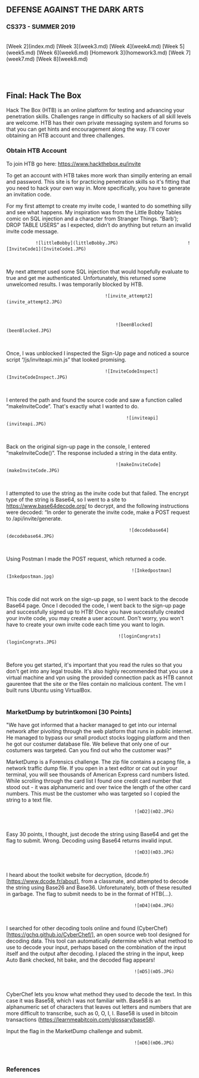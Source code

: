 
## DEFENSE AGAINST THE DARK ARTS
### CS373 - SUMMER 2019
<br>
[Week 2](index.md)  [Week 3](week3.md)  [Week 4](week4.md)  [Week 5](week5.md)  [Week 6](week6.md)  [Homework 3](homework3.md)
[Week 7](week7.md)  [Week 8](week8.md)

<br><br>
## Final: Hack The Box

Hack The Box (HTB) is an online platform for testing and advancing your penetration skills. Challenges range in difficulty so hackers of all skill levels are welcome. HTB has their own private messaging system and forums so that you can get hints and encouragement along the way. I'll cover obtaining an HTB account and three challenges.
<br>

### Obtain HTB Account

To join HTB go here:  https://www.hackthebox.eu/invite

To get an account with HTB takes more work than simplly entering an email and password. This site is for practicing penetration skills so it's fitting that you need to hack your own way in. More specifically, you have to generate an invitation code.

For my first attempt to create my invite code, I wanted to do something silly and see what happens. My inspiration was from the Little Bobby Tables comic on SQL injection and a character from Stranger Things. “Barb’); DROP TABLE USERS” as I expected, didn’t do anything but return an invalid invite code message.

               ![littleBobby](littleBobby.JPG)                          ![InviteCode1](InviteCode1.JPG)
<br>


My next attempt used some SQL injection that would hopefully evaluate to true and get me authenticated. Unfortunately, this returned some unwelcomed results. I was temporarily blocked by HTB.

                                         ![invite_attempt2](invite_attempt2.JPG)
<br>

                                             ![beenBlocked](beenBlocked.JPG)
<br>


Once, I was unblocked I inspected the Sign-Up page and noticed a source script “/js/inviteapi.min.js” that looked promising. 

                                         ![InviteCodeInspect](InviteCodeInspect.JPG)
<br>


I entered the path and found the source code and saw a function called “makeInviteCode”. That's exactly what I wanted to do.

                                                 ![inviteapi](inviteapi.JPG)
<br>

Back on the original sign-up page in the console, I entered “makeInviteCode()”. The response included a string in the data entity. 
  
                                             ![makeInviteCode](makeInviteCode.JPG)
<br>


I attempted to use the string as the invite code but that failed. The encrypt type of the string is Base64, so I went to a site to https://www.base64decode.org/ to decrypt, and the following instructions were decoded: “In order to generate the invite code, make a POST request to /api/invite/generate.

                                                  ![decodebase64](decodebase64.JPG)
<br>


Using Postman I made the POST request, which returned a code. 

                                                   ![Inkedpostman](Inkedpostman.jpg)
<br>


This code did not work on the sign-up page, so I went back to the decode Base64 page. Once I decoded the code, I went back to the sign-up page and successfully signed up to HTB! Once you have successfully created your invite code, you may create a user account. Don't worry, you won't have to create your own invite code each time you want to login.

                                              ![loginCongrats](loginCongrats.JPG)
<br>


Before you get started, it's important that you read the rules so that you don't get into any legal trouble. It's also highly recommended that you use a virtual machine and vpn using the provided connection pack as HTB cannot gaurentee that the site or the files contain no malicious content. The vm I built runs Ubuntu using VirtualBox.
<br><br>

### MarketDump      by butrintkomoni    \[30 Points]

"We have got informed that a hacker managed to get into our internal network after pivoiting through the web platform that runs in public internet. He managed to bypass our small product stocks logging platform and then he got our costumer database file. We believe that only one of our costumers was targeted. Can you find out who the customer was?"

MarketDump is a Forensics challenge. The zip file contains a pcapng file, a network traffic dump file. If you open in a text editor or cat out in your terminal, you will see thousands of American Express card numbers listed. While scrolling through the card list I found one credit card number that stood out - it was alphanumeric and over twice the length of the other card numbers. This must be the customer who was targeted so I copied the string to a text file.

                                                    ![mD2](mD2.JPG)
<br>

Easy 30 points, I thought, just decode the string using Base64 and get the flag to submit. Wrong. Decoding using Base64 returns invalid input.

                                                    ![mD3](mD3.JPG)
<br>

I heard about the toolkit website for decryption, (dcode.fr)[https://www.dcode.fr/about], from a classmate, and attempted to decode the string using Base26 and Base36. Unforetunately, both of these resulted in garbage. The flag to submit needs to be in the format of HTB{...}.

                                                    ![mD4](mD4.JPG)
<br>

I searched for other decoding tools online and found (CyberChef)[https://gchq.github.io/CyberChef/], an open source web tool designed for decoding data. This tool can automatically determine which what method to use to decode your input, perhaps based on the combination of the input itself and the output after decoding. I placed the string in the input, keep Auto Bank checked, hit bake, and the decoded flag appears! 

                                                    ![mD5](mD5.JPG)
<br>

CyberChef lets you know what method they used to decode the text. In this case it was Base58, which I was not familiar with. Base58 is an alphanumeric set of characters that leaves out letters and numbers that are more difficult to transcribe, such as 0, O, I, l. Base58 is used in bitcoin transactions (https://learnmeabitcoin.com/glossary/base58).

Input the flag in the MarketDump challenge and submit.

                                                    ![mD6](mD6.JPG)
<br>

### References



